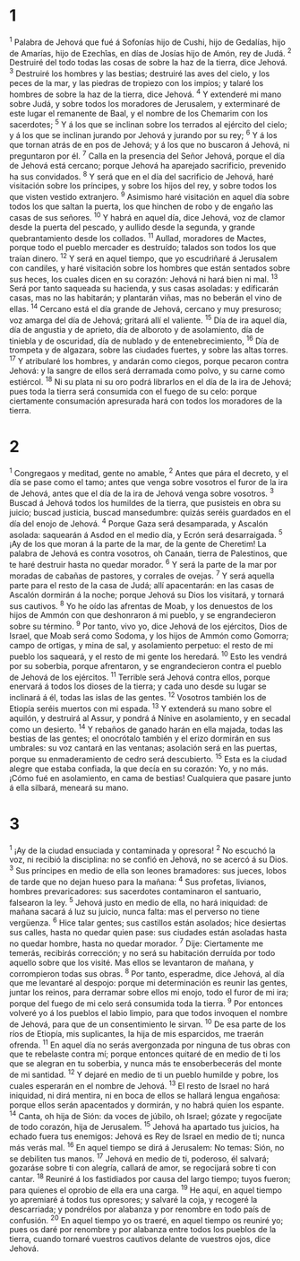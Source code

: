 # 1 
<sup class='bibleverse'>1</sup> Palabra de Jehová que fué á Sofonías hijo de Cushi, hijo de Gedalías, hijo de Amarías, hijo de Ezechîas, en días de Josías hijo de Amón, rey de Judá. <sup class='bibleverse'>2</sup> Destruiré del todo todas las cosas de sobre la haz de la tierra, dice Jehová. <sup class='bibleverse'>3</sup> Destruiré los hombres y las bestias; destruiré las aves del cielo, y los peces de la mar, y las piedras de tropiezo con los impíos; y talaré los hombres de sobre la haz de la tierra, dice Jehová. <sup class='bibleverse'>4</sup> Y extenderé mi mano sobre Judá, y sobre todos los moradores de Jerusalem, y exterminaré de este lugar el remanente de Baal, y el nombre de los Chemarim con los sacerdotes; <sup class='bibleverse'>5</sup> Y á los que se inclinan sobre los terrados al ejército del cielo; y á los que se inclinan jurando por Jehová y jurando por su rey; <sup class='bibleverse'>6</sup> Y á los que tornan atrás de en pos de Jehová; y á los que no buscaron á Jehová, ni preguntaron por él. <sup class='bibleverse'>7</sup> Calla en la presencia del Señor Jehová, porque el día de Jehová está cercano; porque Jehová ha aparejado sacrificio, prevenido ha sus convidados. <sup class='bibleverse'>8</sup> Y será que en el día del sacrificio de Jehová, haré visitación sobre los príncipes, y sobre los hijos del rey, y sobre todos los que visten vestido extranjero. <sup class='bibleverse'>9</sup> Asimismo haré visitación en aquel día sobre todos los que saltan la puerta, los que hinchen de robo y de engaño las casas de sus señores. <sup class='bibleverse'>10</sup> Y habrá en aquel día, dice Jehová, voz de clamor desde la puerta del pescado, y aullido desde la segunda, y grande quebrantamiento desde los collados. <sup class='bibleverse'>11</sup> Aullad, moradores de Mactes, porque todo el pueblo mercader es destruído; talados son todos los que traían dinero. <sup class='bibleverse'>12</sup> Y será en aquel tiempo, que yo escudriñaré á Jerusalem con candiles, y haré visitación sobre los hombres que están sentados sobre sus heces, los cuales dicen en su corazón: Jehová ni hará bien ni mal. <sup class='bibleverse'>13</sup> Será por tanto saqueada su hacienda, y sus casas asoladas: y edificarán casas, mas no las habitarán; y plantarán viñas, mas no beberán el vino de ellas. <sup class='bibleverse'>14</sup> Cercano está el día grande de Jehová, cercano y muy presuroso; voz amarga del día de Jehová; gritará allí el valiente. <sup class='bibleverse'>15</sup> Día de ira aquel día, día de angustia y de aprieto, día de alboroto y de asolamiento, día de tiniebla y de oscuridad, día de nublado y de entenebrecimiento, <sup class='bibleverse'>16</sup> Día de trompeta y de algazara, sobre las ciudades fuertes, y sobre las altas torres. <sup class='bibleverse'>17</sup> Y atribularé los hombres, y andarán como ciegos, porque pecaron contra Jehová: y la sangre de ellos será derramada como polvo, y su carne como estiércol. <sup class='bibleverse'>18</sup> Ni su plata ni su oro podrá librarlos en el día de la ira de Jehová; pues toda la tierra será consumida con el fuego de su celo: porque ciertamente consumación apresurada hará con todos los moradores de la tierra. 

# 2 
<sup class='bibleverse'>1</sup> Congregaos y meditad, gente no amable, <sup class='bibleverse'>2</sup> Antes que pára el decreto, y el día se pase como el tamo; antes que venga sobre vosotros el furor de la ira de Jehová, antes que el día de la ira de Jehová venga sobre vosotros. <sup class='bibleverse'>3</sup> Buscad á Jehová todos los humildes de la tierra, que pusisteis en obra su juicio; buscad justicia, buscad mansedumbre: quizás seréis guardados en el día del enojo de Jehová. <sup class='bibleverse'>4</sup> Porque Gaza será desamparada, y Ascalón asolada: saquearán á Asdod en el medio día, y Ecrón será desarraigada. <sup class='bibleverse'>5</sup> ¡Ay de los que moran á la parte de la mar, de la gente de Cheretim! La palabra de Jehová es contra vosotros, oh Canaán, tierra de Palestinos, que te haré destruir hasta no quedar morador. <sup class='bibleverse'>6</sup> Y será la parte de la mar por moradas de cabañas de pastores, y corrales de ovejas. <sup class='bibleverse'>7</sup> Y será aquella parte para el resto de la casa de Judá; allí apacentarán: en las casas de Ascalón dormirán á la noche; porque Jehová su Dios los visitará, y tornará sus cautivos. <sup class='bibleverse'>8</sup> Yo he oído las afrentas de Moab, y los denuestos de los hijos de Ammón con que deshonraron á mi pueblo, y se engrandecieron sobre su término. <sup class='bibleverse'>9</sup> Por tanto, vivo yo, dice Jehová de los ejércitos, Dios de Israel, que Moab será como Sodoma, y los hijos de Ammón como Gomorra; campo de ortigas, y mina de sal, y asolamiento perpetuo: el resto de mi pueblo los saqueará, y el resto de mi gente los heredará. <sup class='bibleverse'>10</sup> Esto les vendrá por su soberbia, porque afrentaron, y se engrandecieron contra el pueblo de Jehová de los ejércitos. <sup class='bibleverse'>11</sup> Terrible será Jehová contra ellos, porque enervará á todos los dioses de la tierra; y cada uno desde su lugar se inclinará á él, todas las islas de las gentes. <sup class='bibleverse'>12</sup> Vosotros también los de Etiopía seréis muertos con mi espada. <sup class='bibleverse'>13</sup> Y extenderá su mano sobre el aquilón, y destruirá al Assur, y pondrá á Nínive en asolamiento, y en secadal como un desierto. <sup class='bibleverse'>14</sup> Y rebaños de ganado harán en ella majada, todas las bestias de las gentes; el onocrótalo también y el erizo dormirán en sus umbrales: su voz cantará en las ventanas; asolación será en las puertas, porque su enmaderamiento de cedro será descubierto. <sup class='bibleverse'>15</sup> Esta es la ciudad alegre que estaba confiada, la que decía en su corazón: Yo, y no más. ¡Cómo fué en asolamiento, en cama de bestias! Cualquiera que pasare junto á ella silbará, meneará su mano. 

# 3 
<sup class='bibleverse'>1</sup> ¡Ay de la ciudad ensuciada y contaminada y opresora! <sup class='bibleverse'>2</sup> No escuchó la voz, ni recibió la disciplina: no se confió en Jehová, no se acercó á su Dios. <sup class='bibleverse'>3</sup> Sus príncipes en medio de ella son leones bramadores: sus jueces, lobos de tarde que no dejan hueso para la mañana: <sup class='bibleverse'>4</sup> Sus profetas, livianos, hombres prevaricadores: sus sacerdotes contaminaron el santuario, falsearon la ley. <sup class='bibleverse'>5</sup> Jehová justo en medio de ella, no hará iniquidad: de mañana sacará á luz su juicio, nunca falta: mas el perverso no tiene vergüenza. <sup class='bibleverse'>6</sup> Hice talar gentes; sus castillos están asolados; hice desiertas sus calles, hasta no quedar quien pase: sus ciudades están asoladas hasta no quedar hombre, hasta no quedar morador. <sup class='bibleverse'>7</sup> Dije: Ciertamente me temerás, recibirás corrección; y no será su habitación derruída por todo aquello sobre que los visité. Mas ellos se levantaron de mañana, y corrompieron todas sus obras. <sup class='bibleverse'>8</sup> Por tanto, esperadme, dice Jehová, al día que me levantaré al despojo: porque mi determinación es reunir las gentes, juntar los reinos, para derramar sobre ellos mi enojo, todo el furor de mi ira; porque del fuego de mi celo será consumida toda la tierra. <sup class='bibleverse'>9</sup> Por entonces volveré yo á los pueblos el labio limpio, para que todos invoquen el nombre de Jehová, para que de un consentimiento le sirvan. <sup class='bibleverse'>10</sup> De esa parte de los ríos de Etiopía, mis suplicantes, la hija de mis esparcidos, me traerán ofrenda. <sup class='bibleverse'>11</sup> En aquel día no serás avergonzada por ninguna de tus obras con que te rebelaste contra mí; porque entonces quitaré de en medio de ti los que se alegran en tu soberbia, y nunca más te ensoberbecerás del monte de mi santidad. <sup class='bibleverse'>12</sup> Y dejaré en medio de ti un pueblo humilde y pobre, los cuales esperarán en el nombre de Jehová. <sup class='bibleverse'>13</sup> El resto de Israel no hará iniquidad, ni dirá mentira, ni en boca de ellos se hallará lengua engañosa: porque ellos serán apacentados y dormirán, y no habrá quien los espante. <sup class='bibleverse'>14</sup> Canta, oh hija de Sión: da voces de júbilo, oh Israel; gózate y regocíjate de todo corazón, hija de Jerusalem. <sup class='bibleverse'>15</sup> Jehová ha apartado tus juicios, ha echado fuera tus enemigos: Jehová es Rey de Israel en medio de ti; nunca más verás mal. <sup class='bibleverse'>16</sup> En aquel tiempo se dirá á Jerusalem: No temas: Sión, no se debiliten tus manos. <sup class='bibleverse'>17</sup> Jehová en medio de ti, poderoso, él salvará; gozaráse sobre ti con alegría, callará de amor, se regocijará sobre ti con cantar. <sup class='bibleverse'>18</sup> Reuniré á los fastidiados por causa del largo tiempo; tuyos fueron; para quienes el oprobio de ella era una carga. <sup class='bibleverse'>19</sup> He aquí, en aquel tiempo yo apremiaré á todos tus opresores; y salvaré la coja, y recogeré la descarriada; y pondrélos por alabanza y por renombre en todo país de confusión. <sup class='bibleverse'>20</sup> En aquel tiempo yo os traeré, en aquel tiempo os reuniré yo; pues os daré por renombre y por alabanza entre todos los pueblos de la tierra, cuando tornaré vuestros cautivos delante de vuestros ojos, dice Jehová. 
